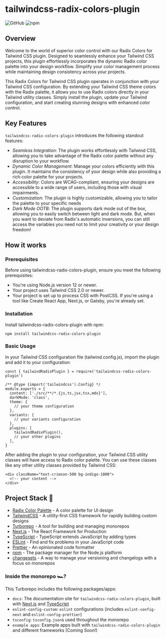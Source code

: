 # tailwindcss-radix-colors-plugin

![GitHub](https://img.shields.io/github/license/yp717/tailwindcss-radix-colors-plugin)
![npm](https://img.shields.io/npm/v/tailwindcss-radix-colors-plugin)

## Overview

Welcome to the world of superior color control with our Radix Colors for Tailwind CSS plugin. Designed to seamlessly enhance your Tailwind CSS projects, this plugin effortlessly incorporates the dynamic Radix color palette into your design workflow. Simplify your color management process while maintaining design consistency across your projects.

This Radix Colors for Tailwind CSS plugin operates in conjunction with your Tailwind CSS configuration. By extending your Tailwind CSS theme colors with the Radix palette, it allows you to use Radix colors directly in your Tailwind utility classes. Simply install the plugin, update your Tailwind configuration, and start creating stunning designs with enhanced color control.

## Key Features

`tailwindcss-radix-colors-plugin` introduces the following standout features:

- _Seamless Integration_: The plugin works effortlessly with Tailwind CSS, allowing you to take advantage of the Radix color palette without any disruption to your workflow.
- _Dynamic Color Management_: Manage your colors efficiently with this plugin. It maintains the consistency of your design while also providing a rich color palette for your projects.
- _Accessibility_: Colors are WCAG-compliant, ensuring your designs are accessible to a wide range of users, including those with visual impairments.
- _Customization_: The plugin is highly customizable, allowing you to tailor the palette to your specific needs
- _Dark Mode OOTB_: The plugin supports dark mode out of the box, allowing you to easily switch between light and dark mode. But, when you want to deviate from Radix's automatic inversions, you can still access the variables you need not to limit your creativity or your design freedom!

## How it works

### Prerequisites

Before using tailwindcss-radix-colors-plugin, ensure you meet the following prerequisites:

- You're using Node.js version 12 or newer.
- Your project uses Tailwind CSS 2.0 or newer.
- Your project is set up to process CSS with PostCSS. If you're using a tool like Create React App, Next.js, or Gatsby, you're already set.

### Installation

Install tailwindcss-radix-colors-plugin with npm:

```{bash}
npm install tailwindcss-radix-colors-plugin
```

### Basic Usage

In your Tailwind CSS configuration file (tailwind.config.js), import the plugin and add it to your configuration:

```{bash}
const { tailwindRadixPlugin } = require('tailwindcss-radix-colors-plugin')

/** @type {import('tailwindcss').Config} */
module.exports = {
  content: ['./src/**/*.{js,ts,jsx,tsx,mdx}'],
  darkMode: 'class',
  theme: {
    // your theme configuration
  },
  variants: {
    // your variants configuration
  },
  plugins: [
    tailwindRadixPlugin(),
    // your other plugins
  ],
}
```

After adding the plugin to your configuration, your Tailwind CSS utility classes will have access to Radix color palette. You can use these classes like any other utility classes provided by Tailwind CSS:

```{bash}
<div className="text-crimson-500 bg-indigo-1000">
  <!-- your content -->
</div>
```

## Project Stack 🥞

- [Radix Color Palette](https://www.radix-ui.com/colors) - A color palette for UI design
- [TailwindCSS](https://tailwindcss.com/) - A utility-first CSS framework for rapidly building custom designs
- [Turborepo](https://turbo.build/repo/docs/) - A tool for building and managing monorepos
- [Next.js](https://nextjs.org/) - The React Framework for Production
- [TypeScript](https://www.typescriptlang.org/) - TypeScript extends JavaScript by adding types
- [ESLint](https://eslint.org/) - Find and fix problems in your JavaScript code
- [Prettier](https://prettier.io) - An opinionated code formatter
- [npm](https://www.npmjs.com/) - The package manager for the Node.js platform
- [changesets](https://github.com/changesets/changesets) - A way to manage your versioning and changelogs with a focus on monorepos

### Inside the monorepo 🏎️?

This Turborepo includes the following packages/apps:

- `docs`: The documentation site for `tailwindcss-radix-colors-plugin`, built with [Next.js](https://nextjs.org/) and [TypeScript](https://www.typescriptlang.org/)
- `eslint-config-custom`: `eslint` configurations (includes `eslint-config-next` and `eslint-config-prettier`)
- `tsconfig`: `tsconfig.json`s used throughout the monorepo
- `example apps`: Example apps built with `tailwindcss-radix-colors-plugin` and different frameworks (Coming Soon!)
